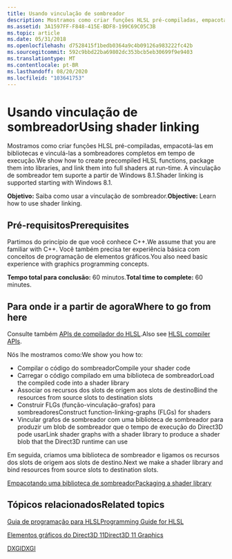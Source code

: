 ```yaml
---
title: Usando vinculação de sombreador
description: Mostramos como criar funções HLSL pré-compiladas, empacotá-las em bibliotecas e vinculá-las a sombreadores completos em tempo de execução.
ms.assetid: 3A1597FF-F848-415E-BDF8-199C69C05C3B
ms.topic: article
ms.date: 05/31/2018
ms.openlocfilehash: d7528415f1bedb0364a9c4b09126a983222fc42b
ms.sourcegitcommit: 592c9bbd22ba69802dc353bcb5eb30699f9e9403
ms.translationtype: MT
ms.contentlocale: pt-BR
ms.lasthandoff: 08/20/2020
ms.locfileid: "103641753"
---
```

# <a name="using-shader-linking"></a><span data-ttu-id="1a2ec-103">Usando vinculação de sombreador</span><span class="sxs-lookup"><span data-stu-id="1a2ec-103">Using shader linking</span></span>

<span data-ttu-id="1a2ec-104">Mostramos como criar funções HLSL pré-compiladas, empacotá-las em bibliotecas e vinculá-las a sombreadores completos em tempo de execução.</span><span class="sxs-lookup"><span data-stu-id="1a2ec-104">We show how to create precompiled HLSL functions, package them into libraries, and link them into full shaders at run-time.</span></span> <span data-ttu-id="1a2ec-105">A vinculação de sombreador tem suporte a partir de Windows 8.1.</span><span class="sxs-lookup"><span data-stu-id="1a2ec-105">Shader linking is supported starting with Windows 8.1.</span></span>

<span data-ttu-id="1a2ec-106">**Objetivo:** Saiba como usar a vinculação de sombreador.</span><span class="sxs-lookup"><span data-stu-id="1a2ec-106">**Objective:** Learn how to use shader linking.</span></span>

## <a name="prerequisites"></a><span data-ttu-id="1a2ec-107">Pré-requisitos</span><span class="sxs-lookup"><span data-stu-id="1a2ec-107">Prerequisites</span></span>

<span data-ttu-id="1a2ec-108">Partimos do princípio de que você conhece C++.</span><span class="sxs-lookup"><span data-stu-id="1a2ec-108">We assume that you are familiar with C++.</span></span> <span data-ttu-id="1a2ec-109">Você também precisa ter experiência básica com conceitos de programação de elementos gráficos.</span><span class="sxs-lookup"><span data-stu-id="1a2ec-109">You also need basic experience with graphics programming concepts.</span></span>

<span data-ttu-id="1a2ec-110">**Tempo total para conclusão:** 60 minutos.</span><span class="sxs-lookup"><span data-stu-id="1a2ec-110">**Total time to complete:** 60 minutes.</span></span>

## <a name="where-to-go-from-here"></a><span data-ttu-id="1a2ec-111">Para onde ir a partir de agora</span><span class="sxs-lookup"><span data-stu-id="1a2ec-111">Where to go from here</span></span>

<span data-ttu-id="1a2ec-112">Consulte também [APIs de compilador do HLSL](dx-graphics-d3dcompiler-reference.md).</span><span class="sxs-lookup"><span data-stu-id="1a2ec-112">Also see [HLSL compiler APIs](dx-graphics-d3dcompiler-reference.md).</span></span>

<span data-ttu-id="1a2ec-113">Nós lhe mostramos como:</span><span class="sxs-lookup"><span data-stu-id="1a2ec-113">We show you how to:</span></span>

-   <span data-ttu-id="1a2ec-114">Compilar o código do sombreador</span><span class="sxs-lookup"><span data-stu-id="1a2ec-114">Compile your shader code</span></span>
-   <span data-ttu-id="1a2ec-115">Carregar o código compilado em uma biblioteca de sombreador</span><span class="sxs-lookup"><span data-stu-id="1a2ec-115">Load the compiled code into a shader library</span></span>
-   <span data-ttu-id="1a2ec-116">Associar os recursos dos slots de origem aos slots de destino</span><span class="sxs-lookup"><span data-stu-id="1a2ec-116">Bind the resources from source slots to destination slots</span></span>
-   <span data-ttu-id="1a2ec-117">Construir FLGs (função-vinculação-grafos) para sombreadores</span><span class="sxs-lookup"><span data-stu-id="1a2ec-117">Construct function-linking-graphs (FLGs) for shaders</span></span>
-   <span data-ttu-id="1a2ec-118">Vincular grafos de sombreador com uma biblioteca de sombreador para produzir um blob de sombreador que o tempo de execução do Direct3D pode usar</span><span class="sxs-lookup"><span data-stu-id="1a2ec-118">Link shader graphs with a shader library to produce a shader blob that the Direct3D runtime can use</span></span>

<span data-ttu-id="1a2ec-119">Em seguida, criamos uma biblioteca de sombreador e ligamos os recursos dos slots de origem aos slots de destino.</span><span class="sxs-lookup"><span data-stu-id="1a2ec-119">Next we make a shader library and bind resources from source slots to destination slots.</span></span>

[<span data-ttu-id="1a2ec-120">Empacotando uma biblioteca de sombreador</span><span class="sxs-lookup"><span data-stu-id="1a2ec-120">Packaging a shader library</span></span>](pachaging-a-shader-library.md)

## <a name="related-topics"></a><span data-ttu-id="1a2ec-121">Tópicos relacionados</span><span class="sxs-lookup"><span data-stu-id="1a2ec-121">Related topics</span></span>

<dl> <dt>

[<span data-ttu-id="1a2ec-122">Guia de programação para HLSL</span><span class="sxs-lookup"><span data-stu-id="1a2ec-122">Programming Guide for HLSL</span></span>](dx-graphics-hlsl-pguide.md)
</dt> <dt>

[<span data-ttu-id="1a2ec-123">Elementos gráficos do Direct3D 11</span><span class="sxs-lookup"><span data-stu-id="1a2ec-123">Direct3D 11 Graphics</span></span>](/windows/desktop/direct3d11/atoc-dx-graphics-direct3d-11)
</dt> <dt>

[<span data-ttu-id="1a2ec-124">DXGI</span><span class="sxs-lookup"><span data-stu-id="1a2ec-124">DXGI</span></span>](/windows/desktop/direct3ddxgi/dx-graphics-dxgi)
</dt> </dl>

 

 